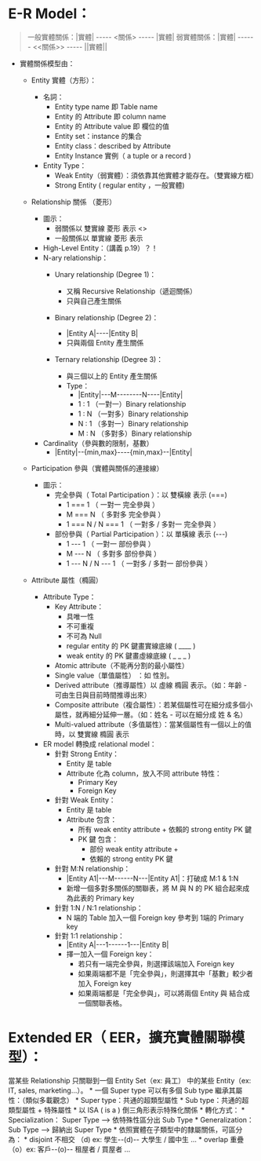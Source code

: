 # E-R Model：
> 一般實體關係：|實體| ----- <關係> ----- |實體| 
> 弱實體關係：|實體| ------ <<關係>> ----- ||實體||

* 實體關係模型由：
    * Entity 實體（方形）：
        * 名詞：
            * Entity type name 即 Table name
            * Entity 的 Attribute 即 column name
            * Entity 的 Attribute value 即 欄位的值
            * Entity set：instance 的集合
            * Entity class：described by Attribute
            * Entity Instance 實例（ a tuple or a record )
        * Entity Type：
            * Weak Entity（弱實體）：須依靠其他實體才能存在。（雙實線方框）
            * Strong Entity ( regular entity ，一般實體)
    * Relationship 關係 （菱形）<R>
        * 圖示：
            * 弱關係以 雙實線 菱形 表示 <<R>>
            * 一般關係以 單實線 菱形 表示 <R>
        * High-Level Entity：（講義 p.19）？！
        * N-ary relationship：
            * Unary relationship (Degree 1)：
                * 又稱 Recursive Relationship（遞迴關係）
                * 只與自己產生關係 

            * Binary relationship (Degree 2)：
                * |Entity A|--<R>--|Entity B|
                * <Relationship> 只與兩個 Entity 產生關係 
            * Ternary relationship (Degree 3)：
                * <Relationship> 與三個以上的 Entity 產生關係
                * Type：
                    * |Entity|---M----<R>----N----|Entity|
                    * 1 : 1 （一對一）Binary relationship
                    * 1 : N （一對多）Binary relationship
                    * N : 1 （多對一）Binary relationship
                    * M : N （多對多）Binary relationship
        * Cardinality（參與數的限制，基數） 
            * |Entity|--{min,max}--<R>--{min,max}--|Entity|
            
    * Participation 參與（實體與關係的連接線）
        * 圖示：
            * 完全參與（ Total Participation ）：以 雙橫線 表示 (===)
                * 1 === 1 （ 一對一 完全參與 ）
                * M === N （ 多對多 完全參與 ）
                * 1 === N / N === 1 （ 一對多 / 多對一 完全參與 ）
            * 部份參與（ Partial Participation ）：以 單橫線 表示 (---)
                * 1 --- 1 （ 一對一 部份參與 ）
                * M --- N （ 多對多 部份參與 ）
                * 1 --- N / N --- 1 （ 一對多 / 多對一 部份參與 ）
                
    * Attribute 屬性（橢圓）
        * Attribute Type：
            * Key Attribute：
                * 具唯一性
                * 不可重複
                * 不可為 Null
                * regular entity 的 PK 鍵畫實線底線 ( ____ )
                * weak entity 的 PK 鍵畫虛線底線 ( _ _ _ )
            * Atomic attribute（不能再分割的最小屬性）
            * Single value（單值屬性） ：如 性別。
            * Derived attribute（推導屬性）以 虛線 橢圓 表示。（如：年齡 - 可由生日與目前時間推導出來）
            * Composite attribute（複合屬性）：若某個屬性可在細分成多個小屬性，就再細分延伸一層。（如：姓名 - 可以在細分成 姓 & 名）
            * Multi-valued attribute（多值屬性）：當某個屬性有一個以上的值時，以 雙實線 橢圓 表示  
        * ER model 轉換成 relational model：
            * 針對 Strong Entity：
                * Entity 是 table
                * Attribute 化為 column，放入不同 attribute 特性：
                    * Primary Key
                    * Foreign Key
            * 針對 Weak Entity：
                * Entity 是 table
                * Attribute 包含：
                    * 所有 weak entity attribute + 依賴的 strong entity PK 鍵
                    * PK 鍵 包含：
                        * 部份 weak entity attribute + 
                        * 依賴的 strong entity PK 鍵
            * 針對 M:N relationship：
                * |Entity A1|---M---<R>---N---|Entity A1|：打破成 M:1 & 1:N
                * 新增一個多對多關係的關聯表，將 M 與 N 的 PK 組合起來成為此表的 Primary key
            * 針對 1:N / N:1 relationship：
                * N 端的 Table 加入一個 Foreign key 參考到 1端的 Primary key
            * 針對 1:1 relationship：
                * |Entity A|---1---<R>---1---|Entity B|
                * 擇一加入一個 Foreign key：
                    * 若只有一端完全參與，則選擇該端加入 Foreign key
                    * 如果兩端都不是「完全參與」，則選擇其中「基數」較少者加入 Foreign key
                    * 如果兩端都是「完全參與」，可以將兩個 Entity 與 <R> 結合成一個關聯表格。

# Extended ER（ EER，擴充實體關聯模型）：
當某些 Relationship 只關聯到一個 Entity Set（ex: 員工） 中的某些 Entity（ex: IT, sales, marketing...）。
    * 一個 Super type 可以有多個 Sub type 繼承其屬性：（類似多載觀念）
        * Super type：共通的超類型屬性
        * Sub type：共通的超類型屬性 + 特殊屬性
        * 以 ISA ( is a ) 倒三角形表示特殊化關係
        * 轉化方式：
            * Specialization： Super Type --> 依特殊性區分出 Sub Type
            * Generalization：Sub Type --> 歸納出 Super Type
        * 依照實體在子類型中的隸屬關係，可區分為：
            * disjoint 不相交 （d)  ex: 學生--(d)-- 大學生 / 國中生 ...
            * overlap 重疊 （o）ex: 客戶--(o)-- 租屋者 / 買屋者 ...
